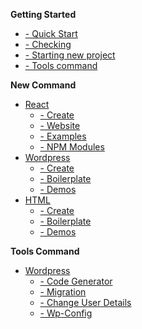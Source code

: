   **Getting Started**
* [- Quick Start](/?id=quick-start)
* [- Checking](/?id=checking)
* [- Starting new project](/?id=starting-new-project)
* [- Tools command](/?id=tools-command)
 
**New Command**
* [React](/new/react/)
    * [- Create](/new/react/create.md)
    * [- Website](/new/react/website.md)
    * [- Examples](/new/react/examples.md)
    * [- NPM Modules](/new/react/modules.md)
* [Wordpress](/new/wordpress/)
    * [- Create](/new/wordpress/create.md)
    * [- Boilerplate](/new/wordpress/boilerplate.md)
    * [- Demos](/new/wordpress/demos.md)
* [HTML](/new/html/)
    * [- Create](/new/html/create.md)
    * [- Boilerplate](/new/html/boilerplate.md)
    * [- Demos](/new/html/demos.md)
   


**Tools Command**
* [Wordpress](/tools/wp/)
    * [- Code Generator](/tools/wp/codegenerator.md)
    * [- Migration](/tools/wp/migration.md)
    * [- Change User Details](/tools/wp/user.md)
    * [- Wp-Config](/tools/wp/config.md)
   